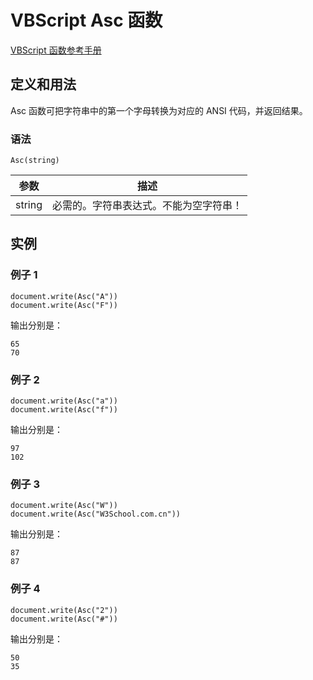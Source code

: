 # VBScript Asc 函数

[VBScript 函数参考手册](/vbscript/vbscript_ref_functions.asp "VBScript 函数")

## 定义和用法

Asc 函数可把字符串中的第一个字母转换为对应的 ANSI 代码，并返回结果。

### 语法

```
Asc(string)
```

| 参数 | 描述 |
| --- | --- |
| string | 必需的。字符串表达式。不能为空字符串！ |

## 实例

### 例子 1

```
document.write(Asc("A"))
document.write(Asc("F"))
```

输出分别是：

```
65
70
```

### 例子 2

```
document.write(Asc("a"))
document.write(Asc("f"))
```

输出分别是：

```
97
102
```

### 例子 3

```
document.write(Asc("W"))
document.write(Asc("W3School.com.cn"))
```

输出分别是：

```
87
87
```

### 例子 4

```
document.write(Asc("2"))
document.write(Asc("#"))
```

输出分别是：

```
50
35
```


